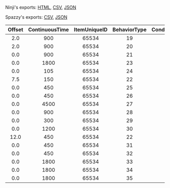 Ninji's exports: [HTML](https://wuffs.org/acnh/bcsv_140/html/NpcInterest.html), [CSV](https://wuffs.org/acnh/bcsv_140/csv/NpcInterest.csv), [JSON](https://wuffs.org/acnh/bcsv_140/json/NpcInterest.json)

Spazzy's exports: [CSV](https://github.com/McSpazzy/acnh-csv/blob/master/NpcInterest.csv), [JSON](https://github.com/McSpazzy/acnh-json/blob/master/NpcInterest.json)

| Offset | ContinuousTime | ItemUniqueID | BehaviorType | ConditionType | FlagType | InterestEndModeType | IntervalTime | LabelType | MoveASType | MoveConditionType | NeedType | RainActive | TimeZoneIndoorEarlyMorningLevel | TimeZoneIndoorEveningLevel | TimeZoneIndoorMidnightLevel | TimeZoneIndoorMorningLevel | TimeZoneIndoorNightLevel | TimeZoneIndoorNoonLevel | TimeZoneOutdoorEarlyMorningLevel | TimeZoneOutdoorEveningLevel | TimeZoneOutdoorMidnightLevel | TimeZoneOutdoorMorningLevel | TimeZoneOutdoorNightLevel | TimeZoneOutdoorNoonLevel | VillageDevelopmentLevel | WaitASType |
|:--:|:--:|:--:|:--:|:--:|:--:|:--:|:--:|:--:|:--:|:--:|:--:|:--:|:--:|:--:|:--:|:--:|:--:|:--:|:--:|:--:|:--:|:--:|:--:|:--:|:--:|:--:|
| 2.0 | 900 | 65534 | 19 | 0 | 0 | 0 | 1 | 1 | '' | 3 | 0 | 2 | 2 | 2 | 2 | 2 | 2 | 2 | 0 | 0 | 0 | 0 | 0 | 0 | 1 | '' | 
| 2.0 | 900 | 65534 | 20 | 1 | 0 | 0 | 1 | 1 | '' | 1 | 0 | 2 | 2 | 2 | 2 | 2 | 2 | 2 | 0 | 0 | 0 | 0 | 0 | 0 | 1 | '' | 
| 0.0 | 900 | 65534 | 21 | 9 | 0 | 2 | 1 | 1 | '' | 6 | 1 | 0 | 0 | 0 | 0 | 0 | 0 | 0 | 0 | 0 | 0 | 0 | 0 | 0 | 1 | '' | 
| 0.0 | 1800 | 65534 | 23 | 3 | 1 | 2 | 1 | 0 | '' | 6 | 2 | 0 | 2 | 2 | 2 | 2 | 2 | 2 | 0 | 0 | 0 | 0 | 0 | 0 | 3 | '' | 
| 0.0 | 105 | 65534 | 24 | 3 | 0 | 0 | 1 | 0 | '' | 6 | 2 | 0 | 2 | 2 | 2 | 2 | 2 | 2 | 0 | 0 | 0 | 0 | 0 | 0 | 1 | '' | 
| 7.5 | 150 | 65534 | 22 | 4 | 0 | 1 | 1 | 1 | '' | 0 | 1 | 2 | 2 | 2 | 2 | 2 | 2 | 2 | 0 | 0 | 0 | 0 | 0 | 0 | 1 | 'CommonSmellFlower' | 
| 0.0 | 450 | 65534 | 25 | 5 | 0 | 2 | 1 | 1 | '' | 4 | 0 | 2 | 0 | 0 | 0 | 0 | 0 | 0 | 0 | 0 | 0 | 0 | 0 | 0 | 1 | '' | 
| 0.0 | 450 | 65534 | 26 | 6 | 0 | 2 | 1 | 1 | '' | 5 | 0 | 2 | 2 | 2 | 2 | 2 | 2 | 2 | 0 | 0 | 0 | 0 | 0 | 0 | 1 | '' | 
| 0.0 | 4500 | 65534 | 27 | 10 | 0 | 0 | 1 | 1 | '' | 6 | 0 | 2 | 2 | 2 | 2 | 2 | 2 | 2 | 2 | 0 | 2 | 2 | 2 | 0 | 1 | '' | 
| 0.0 | 900 | 65534 | 28 | 10 | 0 | 0 | 1 | 1 | '' | 6 | 3 | 0 | 2 | 2 | 2 | 2 | 2 | 2 | 2 | 2 | 2 | 2 | 2 | 2 | 1 | '' | 
| 0.0 | 300 | 65534 | 29 | 10 | 0 | 0 | 1 | 1 | '' | 6 | 3 | 0 | 2 | 2 | 2 | 2 | 2 | 2 | 2 | 2 | 2 | 2 | 2 | 2 | 1 | '' | 
| 0.0 | 1200 | 65534 | 30 | 8 | 0 | 2 | 1 | 1 | '' | 6 | 1 | 0 | 2 | 2 | 2 | 2 | 2 | 2 | 0 | 0 | 0 | 0 | 0 | 0 | 1 | 'cNpcWatchInsect' | 
| 12.0 | 450 | 65534 | 22 | 7 | 0 | 0 | 1 | 1 | '' | 0 | 1 | 2 | 2 | 2 | 2 | 2 | 2 | 2 | 0 | 0 | 0 | 0 | 0 | 0 | 1 | '' | 
| 0.0 | 450 | 65534 | 31 | 2 | 0 | 0 | 1 | 1 | '' | 2 | 1 | 0 | 0 | 0 | 0 | 0 | 0 | 0 | 0 | 0 | 0 | 0 | 0 | 0 | 1 | '' | 
| 0.0 | 450 | 65534 | 32 | 2 | 0 | 0 | 1 | 1 | '' | 2 | 1 | 0 | 0 | 0 | 0 | 0 | 0 | 0 | 0 | 0 | 0 | 0 | 0 | 0 | 1 | '' | 
| 0.0 | 1800 | 65534 | 33 | 2 | 0 | 0 | 1 | 1 | '' | 2 | 1 | 0 | 0 | 0 | 0 | 0 | 0 | 0 | 0 | 0 | 0 | 0 | 0 | 0 | 1 | '' | 
| 0.0 | 1800 | 65534 | 34 | 2 | 0 | 0 | 1 | 1 | '' | 2 | 1 | 0 | 0 | 0 | 0 | 0 | 0 | 0 | 0 | 0 | 0 | 0 | 0 | 0 | 1 | '' | 
| 0.0 | 1800 | 65534 | 35 | 2 | 0 | 0 | 1 | 1 | '' | 2 | 1 | 0 | 0 | 0 | 0 | 0 | 0 | 0 | 0 | 0 | 0 | 0 | 0 | 0 | 1 | '' | 
